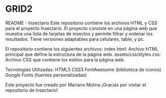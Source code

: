 # GRID2
README - Insectario
Este repositorio contiene los archivos HTML y CSS para el proyecto Insectario. El proyecto consiste en una página web que muestra una lista de tarjetas de insectos y permite filtrar y ordenar los resultados. Tiene versiones adaptables para celulares, table, y pc.

El repositorio contiene los siguientes archivos:
index.html: Archivo HTML principal que define la estructura de la página web.
assets/css/styles.css: Archivo CSS que contiene los estilos para la página web.

Tecnologías Utilizadas:
HTML5
CSS3
FontAwesome (biblioteca de iconos)
Google Fonts (fuentes personalizadas)


Este proyecto fue creado por Mariano Molina
¡Gracias por visitar el repositorio de Insectario!
